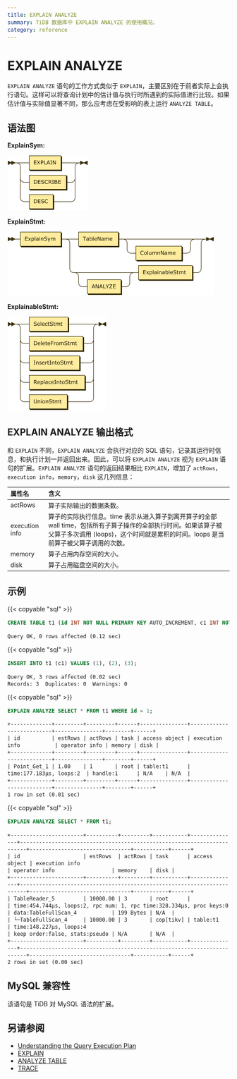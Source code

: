 ```yaml
---
title: EXPLAIN ANALYZE
summary: TiDB 数据库中 EXPLAIN ANALYZE 的使用概况。
category: reference
---
```


# EXPLAIN ANALYZE

`EXPLAIN ANALYZE` 语句的工作方式类似于 `EXPLAIN`，主要区别在于前者实际上会执行语句。这样可以将查询计划中的估计值与执行时所遇到的实际值进行比较。如果估计值与实际值显著不同，那么应考虑在受影响的表上运行 `ANALYZE TABLE`。

## 语法图

**ExplainSym:**

![ExplainSym](/media/sqlgram/ExplainSym.png)

**ExplainStmt:**

![ExplainStmt](/media/sqlgram/ExplainStmt.png)

**ExplainableStmt:**

![ExplainableStmt](/media/sqlgram/ExplainableStmt.png)

## EXPLAIN ANALYZE 输出格式

和 `EXPLAIN` 不同，`EXPLAIN ANALYZE` 会执行对应的 SQL 语句，记录其运行时信息，和执行计划一并返回出来。因此，可以将 `EXPLAIN ANALYZE` 视为 `EXPLAIN` 语句的扩展。`EXPLAIN ANALYZE` 语句的返回结果相比 `EXPLAIN`，增加了 `actRows`，`execution info`，`memory`，`disk` 这几列信息：

| 属性名          | 含义 |
|:----------------|:---------------------------------|
| actRows       | 算子实际输出的数据条数。 |
| execution info  | 算子的实际执行信息。time 表示从进入算子到离开算子的全部 wall time，包括所有子算子操作的全部执行时间。如果该算子被父算子多次调用 (loops)，这个时间就是累积的时间。loops 是当前算子被父算子调用的次数。 |
| memory  | 算子占用内存空间的大小。 |
| disk  | 算子占用磁盘空间的大小。 |

## 示例

{{< copyable "sql" >}}

```sql
CREATE TABLE t1 (id INT NOT NULL PRIMARY KEY AUTO_INCREMENT, c1 INT NOT NULL);
```

```
Query OK, 0 rows affected (0.12 sec)
```

{{< copyable "sql" >}}

```sql
INSERT INTO t1 (c1) VALUES (1), (2), (3);
```

```
Query OK, 3 rows affected (0.02 sec)
Records: 3  Duplicates: 0  Warnings: 0
```

{{< copyable "sql" >}}

```sql
EXPLAIN ANALYZE SELECT * FROM t1 WHERE id = 1;
```

```
+-------------+---------+---------+------+---------------+--------------------------+---------------+--------+------+
| id          | estRows | actRows | task | access object | execution info           | operator info | memory | disk |
+-------------+---------+---------+------+---------------+--------------------------+---------------+--------+------+
| Point_Get_1 | 1.00    | 1       | root | table:t1      | time:177.183µs, loops:2  | handle:1      | N/A    | N/A  |
+-------------+---------+---------+------+---------------+--------------------------+---------------+--------+------+
1 row in set (0.01 sec)
```

{{< copyable "sql" >}}

```sql
EXPLAIN ANALYZE SELECT * FROM t1;
```

```
+-----------------------+----------+---------+-----------+---------------+------------------------------------------------------------------------+--------------------------------+-----------+------+
| id                    | estRows  | actRows | task      | access object | execution info                                                         | operator info                  | memory    | disk |
+-----------------------+----------+---------+-----------+---------------+------------------------------------------------------------------------+--------------------------------+-----------+------+
| TableReader_5         | 10000.00 | 3       | root      |               | time:454.744µs, loops:2, rpc num: 1, rpc time:328.334µs, proc keys:0   | data:TableFullScan_4           | 199 Bytes | N/A  |
| └─TableFullScan_4     | 10000.00 | 3       | cop[tikv] | table:t1      | time:148.227µs, loops:4                                                | keep order:false, stats:pseudo | N/A       | N/A  |
+-----------------------+----------+---------+-----------+---------------+------------------------------------------------------------------------+--------------------------------+-----------+------+
2 rows in set (0.00 sec)
```

## MySQL 兼容性

该语句是 TiDB 对 MySQL 语法的扩展。

## 另请参阅

* [Understanding the Query Execution Plan](/reference/performance/understanding-the-query-execution-plan.md)
* [EXPLAIN](/reference/sql/statements/explain.md)
* [ANALYZE TABLE](/reference/sql/statements/analyze-table.md)
* [TRACE](/reference/sql/statements/trace.md)
